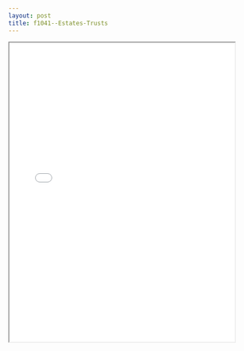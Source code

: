 ```yaml
---
layout: post
title: f1041--Estates-Trusts
---
```


<div class="pdf-container">
<iframe src="/ea/_pdf-2-md/f1041--Estates-Trusts.pdf" height="600" width="90%" allowFullScreen="true"></iframe>
</div>


